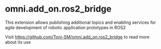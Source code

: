 # omni.add_on.ros2_bridge

This extension allows publishing additional topics and enabling services for agile development of robotic application prototypes in ROS2

Visit https://github.com/Toni-SM/omni.add_on.ros2_bridge to read more about its use


